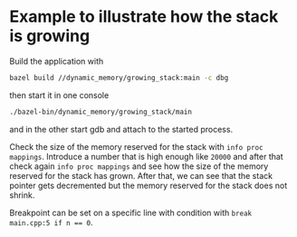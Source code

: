 # Example to illustrate how the stack is growing

Build the application with

```bash
bazel build //dynamic_memory/growing_stack:main -c dbg
```

then start it in one console

```bash
./bazel-bin/dynamic_memory/growing_stack/main
```

and in the other start gdb and attach to the started process.

Check the size of the memory reserved for the stack with `info proc mappings`.
Introduce a number that is high enough like `20000` and after that check again `info proc mappings` and see how the size of the memory reserved for the stack has grown.
After that, we can see that the stack pointer gets decremented but the memory reserved for the stack does not shrink.

Breakpoint can be set on a specific line with condition with `break main.cpp:5 if n == 0`.
